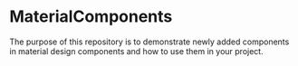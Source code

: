 # MaterialComponents
The purpose of this repository is to demonstrate newly added components in material design components and how to use them in your project.
